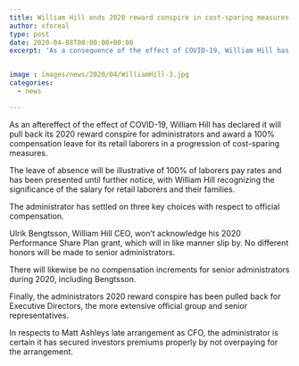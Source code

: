 ```yaml
---
title: William Hill ends 2020 reward conspire in cost-sparing measures
author: xforeal 
type: post
date: 2020-04-08T00:00:00+00:00
excerpt: 'As a consequence of the effect of COVID-19, William Hill has reported it will pull back its 2020 reward plot for officials and award a 100&amp;percnt; pay leave of absence for its retail laborers in a progression of cost-sparing measures '


image : images/news/2020/04/WilliamHill-3.jpg
categories:
  - news

---
```

As an aftereffect of the effect of COVID-19, William Hill has declared it will pull back its 2020 reward conspire for administrators and award a 100&percnt; compensation leave for its retail laborers in a progression of cost-sparing measures. 

The leave of absence will be illustrative of 100&percnt; of laborers pay rates and has been presented until further notice, with William Hill recognizing the significance of the salary for retail laborers and their families. 

The administrator has settled on three key choices with respect to official compensation. 

Ulrik Bengtsson, William Hill CEO, won&#8217;t acknowledge his 2020 Performance Share Plan grant, which will in like manner slip by. No different honors will be made to senior administrators. 

There will likewise be no compensation increments for senior administrators during 2020, including Bengtsson. 

Finally, the administrators 2020 reward conspire has been pulled back for Executive Directors, the more extensive official group and senior representatives. 

In respects to Matt Ashleys late arrangement as CFO, the administrator is certain it has secured investors premiums properly by not overpaying for the arrangement.
